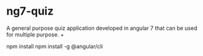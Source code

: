 # ng7-quiz

A general purpose quiz application developed in angular 7 that can be used for multiple purpose.
+

npm install
npm install -g @angular/cli

